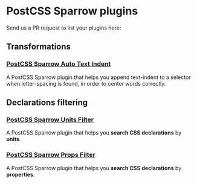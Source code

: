# PostCSS Sparrow plugins

Send us a PR request to list your plugins here:

## Transformations

### [PostCSS Sparrow Auto Text Indent](https://www.npmjs.com/package/postcss-sparrow-auto-text-indent)

A PostCSS Sparrow plugin that helps you append text-indent to a selector when letter-spacing is found, in order to center words correctly.

## Declarations filtering

### [PostCSS Sparrow Units Filter](https://www.npmjs.com/package/postcss-sparrow-units-filter)

A PostCSS Sparrow plugin that helps you **search CSS declarations** by **units**.

### [PostCSS Sparrow Props Filter](https://www.npmjs.com/package/postcss-sparrow-props-filter)

A PostCSS Sparrow plugin that helps you **search CSS declarations** by **properties**.
